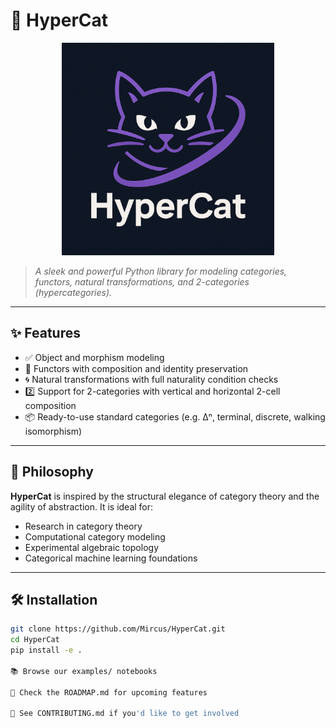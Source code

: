 # 🐾 HyperCat

<p align="center">
  <img src="./HyperCat_logo.png" alt="HyperCat Logo" width="340"/>
</p>

> *A sleek and powerful Python library for modeling categories, functors, natural transformations, and 2-categories (hypercategories).*

---

## ✨ Features

- ✅ Object and morphism modeling  
- 🔁 Functors with composition and identity preservation  
- 🌀 Natural transformations with full naturality condition checks  
- 2️⃣ Support for 2-categories with vertical and horizontal 2-cell composition  
- 📦 Ready-to-use standard categories (e.g. Δⁿ, terminal, discrete, walking isomorphism)

---

## 🧠 Philosophy

**HyperCat** is inspired by the structural elegance of category theory and the agility of abstraction. It is ideal for:
- Research in category theory
- Computational category modeling
- Experimental algebraic topology
- Categorical machine learning foundations

---

## 🛠️ Installation

```bash
git clone https://github.com/Mircus/HyperCat.git
cd HyperCat
pip install -e .

📚 Browse our examples/ notebooks

🧭 Check the ROADMAP.md for upcoming features

🤝 See CONTRIBUTING.md if you'd like to get involved

